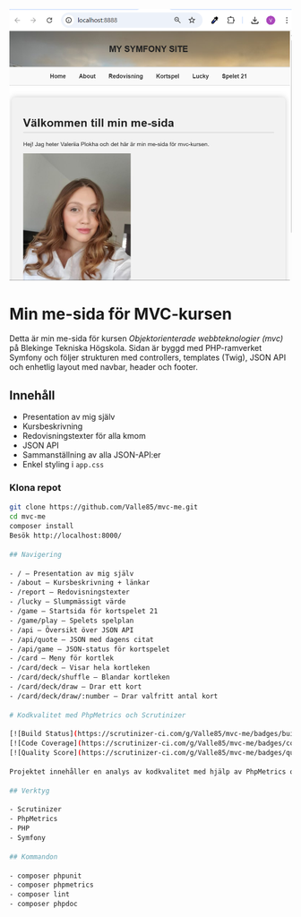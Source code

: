 ![me-sida](public/img/screenshot.png)

# Min me-sida för MVC-kursen

Detta är min me-sida för kursen *Objektorienterade webbteknologier (mvc)* på Blekinge Tekniska Högskola. Sidan är byggd med PHP-ramverket Symfony och följer strukturen med controllers, templates (Twig), JSON API och enhetlig layout med navbar, header och footer.

## Innehåll

- Presentation av mig själv
- Kursbeskrivning
- Redovisningstexter för alla kmom
- JSON API
- Sammanställning av alla JSON-API:er
- Enkel styling i `app.css`


### Klona repot

```bash
git clone https://github.com/Valle85/mvc-me.git
cd mvc-me
composer install
Besök http://localhost:8000/

## Navigering

- / – Presentation av mig själv  
- /about – Kursbeskrivning + länkar  
- /report – Redovisningstexter  
- /lucky – Slumpmässigt värde  
- /game – Startsida för kortspelet 21  
- /game/play – Spelets spelplan  
- /api – Översikt över JSON API  
- /api/quote – JSON med dagens citat  
- /api/game – JSON-status för kortspelet  
- /card – Meny för kortlek  
- /card/deck – Visar hela kortleken  
- /card/deck/shuffle – Blandar kortleken  
- /card/deck/draw – Drar ett kort  
- /card/deck/draw/:number – Drar valfritt antal kort  

# Kodkvalitet med PhpMetrics och Scrutinizer

[![Build Status](https://scrutinizer-ci.com/g/Valle85/mvc-me/badges/build.png?b=main)](https://scrutinizer-ci.com/g/Valle85/mvc-me/)
[![Code Coverage](https://scrutinizer-ci.com/g/Valle85/mvc-me/badges/coverage.png?b=main)](https://scrutinizer-ci.com/g/Valle85/mvc-me/)
[![Quality Score](https://scrutinizer-ci.com/g/Valle85/mvc-me/badges/quality-score.png?b=main)](https://scrutinizer-ci.com/g/Valle85/mvc-me/)

Projektet innehåller en analys av kodkvalitet med hjälp av PhpMetrics och Scrutinizer. Fullständig rapport och analys finns på sidan /metrics.

## Verktyg 

- Scrutinizer
- PhpMetrics
- PHP
- Symfony

## Kommandon 

- composer phpunit
- composer phpmetrics
- composer lint
- composer phpdoc 